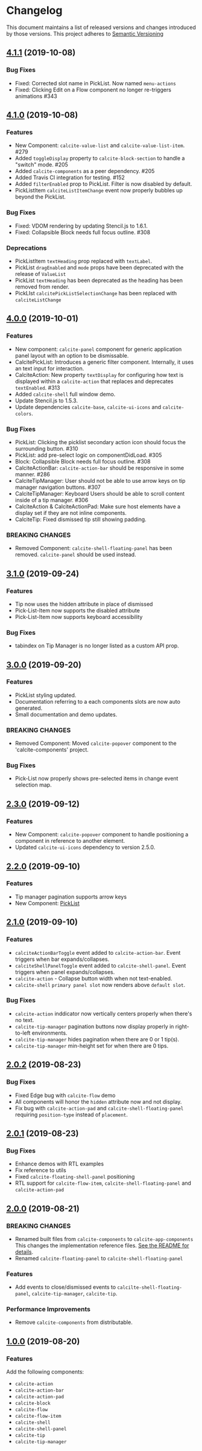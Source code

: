 # Changelog

This document maintains a list of released versions and changes introduced by those versions.
This project adheres to [Semantic Versioning](https://semver.org/spec/v2.0.0.html)

## [4.1.1](https://github.com/Esri/calcite-app-components/compare/v4.1.0...v4.1.1) (2019-10-08)

### Bug Fixes

- Fixed: Corrected slot name in PickList. Now named `menu-actions`
- Fixed: Clicking Edit on a Flow component no longer re-triggers animations #343

## [4.1.0](https://github.com/Esri/calcite-app-components/compare/v4.0.0...v4.1.0) (2019-10-08)

### Features

- New Component: `calcite-value-list` and `calcite-value-list-item`. #279
- Added `toggleDisplay` property to `calcite-block-section` to handle a "switch" mode. #205
- Added `calcite-components` as a peer dependency. #205
- Added Travis CI integration for testing. #152
- Added `filterEnabled` prop to PickList. Filter is now disabled by default.
- PickListItem `calciteListItemChange` event now properly bubbles up beyond the PickList.

### Bug Fixes

- Fixed: VDOM rendering by updating Stencil.js to 1.6.1.
- Fixed: Collapsible Block needs full focus outline. #308

### Deprecations

- PickListItem `textHeading` prop replaced with `textLabel`.
- PickList `dragEnabled` and `mode` props have been deprecated with the release of `ValueList`
- PickList `textHeading` has been deprecated as the heading has been removed from render.
- PickLIst `calcitePickListSelectionChange` has been replaced with `calciteListChange`

## [4.0.0](https://github.com/Esri/calcite-app-components/compare/v3.1.0...v4.0.0) (2019-10-01)

### Features

- New component: `calcite-panel` component for generic application panel layout with an option to be dismissable.
- CalcitePickList: Introduces a generic filter component. Internally, it uses an text input for interaction.
- CalciteAction: New property `textDisplay` for configuring how text is displayed within a `calcite-action` that replaces and deprecates `textEnabled`. #313
- Added `calcite-shell` full window demo.
- Update Stencil.js to 1.5.3.
- Update dependencies `calcite-base`, `calcite-ui-icons` and `calcite-colors`.

### Bug Fixes

- PickList: Clicking the picklist secondary action icon should focus the surrounding button. #310
- PickList: add pre-select logic on componentDidLoad. #305
- Block: Collapsible Block needs full focus outline. #308
- CalciteActionBar: `calcite-action-bar` should be responsive in some manner. #286
- CalciteTipManager: User should not be able to use arrow keys on tip manager navigation buttons. #307
- CalciteTipManager: Keyboard Users should be able to scroll content inside of a tip manager. #306
- CalciteAction & CalciteActionPad: Make sure host elements have a display set if they are not inline components.
- CalciteTip: Fixed dismissed tip still showing padding.

### BREAKING CHANGES

- Removed Component: `calcite-shell-floating-panel` has been removed. `calcite-panel` should be used instead.

## [3.1.0](https://github.com/Esri/calcite-app-components/compare/v3.0.0...v3.1.0) (2019-09-24)

### Features

- Tip now uses the hidden attribute in place of dismissed
- Pick-List-Item now supports the disabled attribute
- Pick-List-Item now supports keyboard accessibility

### Bug Fixes

- tabindex on Tip Manager is no longer listed as a custom API prop.

## [3.0.0](https://github.com/Esri/calcite-app-components/compare/v2.3.0...v3.0.0) (2019-09-20)

### Features

- PickList styling updated.
- Documentation referring to a each components slots are now auto generated.
- Small documentation and demo updates.

### BREAKING CHANGES

- Removed Component: Moved `calcite-popover` component to the 'calcite-components' project.

### Bug Fixes

- Pick-List now properly shows pre-selected items in change event selection map.

## [2.3.0](https://github.com/Esri/calcite-app-components/compare/v2.2.0...v2.3.0) (2019-09-12)

### Features

- New Component: `calcite-popover` component to handle positioning a component in reference to another element.
- Updated `calcite-ui-icons` dependency to version 2.5.0.

## [2.2.0](https://github.com/Esri/calcite-app-components/compare/v2.1.0...v2.2.0) (2019-09-10)

### Features

- Tip manager pagination supports arrow keys
- New Component: [PickList](./src/components/calcite-pick-list/readme.md)

## [2.1.0](https://github.com/Esri/calcite-app-components/compare/v2.0.2...v2.1.0) (2019-09-10)

### Features

- `calciteActionBarToggle` event added to `calcite-action-bar`. Event triggers when bar expands/collapses.
- `calciteShellPanelToggle` event added to `calcite-shell-panel`. Event triggers when panel expands/collapses.
- `calcite-action` - Collapse button width when not text-enabled.
- `calcite-shell` `primary panel slot` now renders above `default slot`.

### Bug Fixes

- `calcite-action` inddicator now vertically centers properly when there's no text.
- `calcite-tip-manager` pagination buttons now display properly in right-to-left environments.
- `calcite-tip-manager` hides pagination when there are 0 or 1 tip(s).
- `calcite-tip-manager` min-height set for when there are 0 tips.

## [2.0.2](https://github.com/Esri/calcite-app-components/compare/v2.0.1...v2.0.2) (2019-08-23)

### Bug Fixes

- Fixed Edge bug with `calcite-flow` demo
- All components will honor the `hidden` attribute now and not display.
- Fix bug with `calcite-action-pad` and `calcite-shell-floating-panel` requiring `position-type` instead of `placement`.

## [2.0.1](https://github.com/Esri/calcite-app-components/compare/v2.0.0...v2.0.1) (2019-08-23)

### Bug Fixes

- Enhance demos with RTL examples
- Fix reference to utils
- Fixed `calcite-floating-shell-panel` positioning
- RTL support for `calcite-flow-item`, `calcite-shell-floating-panel` and `calcite-action-pad`

## [2.0.0](https://github.com/Esri/calcite-app-components/compare/v1.0.0...v2.0.0) (2019-08-21)

### BREAKING CHANGES

- Renamed built files from `calcite-components` to `calcite-app-components`
  This changes the implementation reference files. [See the README for details](https://github.com/Esri/calcite-app-components/blob/v2.0.0/README.md#installation).
- Renamed `calcite-floating-panel` to `calcite-shell-floating-panel`

### Features

- Add events to close/dismissed events to `calcilte-shell-floating-panel`, `calcite-tip-manager`, `calcite-tip`.

### Performance Improvements

- Remove `calcite-components` from distributable.

## [1.0.0](https://github.com/Esri/calcite-app-components/tree/v1.0.0) (2019-08-20)

### Features

Add the following components:

- `calcite-action`
- `calcite-action-bar`
- `calcite-action-pad`
- `calcite-block`
- `calcite-flow`
- `calcite-flow-item`
- `calcite-shell`
- `calcite-shell-panel`
- `calcite-tip`
- `calcite-tip-manager`
